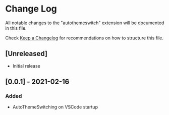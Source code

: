 # Change Log

All notable changes to the "autothemeswitch" extension will be documented in this file.

Check [Keep a Changelog](http://keepachangelog.com/) for recommendations on how to structure this file.

## [Unreleased]

- Initial release

## [0.0.1] - 2021-02-16

### Added

- AutoThemeSwitching on VSCode startup
